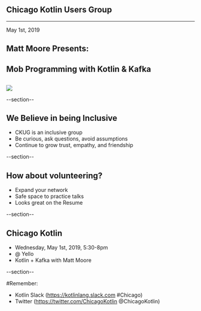 ## Chicago Kotlin Users Group

---

May 1st, 2019

## Matt Moore Presents:
## Mob Programming with Kotlin & Kafka


<div style="background: none; margin-top: 30px;">
<img src="https://cdn-images-1.medium.com/max/1920/0*nwdu-qCTJxN7rd-M.png" style="border: none; box-shadow: none;"/>
</div>

--section--
## We Believe in being Inclusive
* CKUG is an inclusive group
* Be curious, ask questions, avoid assumptions
* Continue to grow trust, empathy, and friendship

--section--

## How about volunteering?
* Expand your network
* Safe space to practice talks
* Looks great on the Resume

--section--

## Chicago Kotlin

* Wednesday, May 1st, 2019, 5:30-8pm
* @ Yello
* Kotlin + Kafka with Matt Moore

--section--

#Remember:
* Kotlin Slack (https://kotlinlang.slack.com #Chicago)
* Twitter (https://twitter.com/ChicagoKotlin @ChicagoKotlin)
